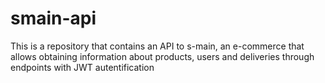 # smain-api
This is a repository that contains an API to s-main, an e-commerce that allows obtaining information about products, users and deliveries through endpoints with JWT autentification
